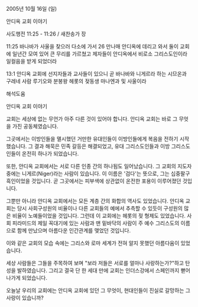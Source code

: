 2005년 10월 16일 (일)

안디옥 교회 이야기



사도행전 11:25 - 11:26 / 새찬송가  장


11:25 바나바가 사울을 찾으러 다소에 가서 26 만나매 안디옥에 데리고 와서 둘이 교회에 일년간 모여 있어 큰 무리를 가르쳤고 제자들이 안디옥에서 비로소 그리스도인이라 일컬음을 받게 되었더라 

13:1 안디옥 교회에 선지자들과 교사들이 있으니 곧 바나바와 니게르라 하는 시므온과 구레네 사람 루기오와 분봉왕 헤롯의 젖동생 마나엔과 및 사울이라

해석도움





안디옥 교회 이야기

교회는 세상에 없는 무언가 아주 다른 것이 있어야 합니다. 안디옥 교회는 바로 그 무엇을 가진 공동체였습니다. 

그곳에서는 이방인들을 멸시했던 거만한 유대인들이 이방인들에게 복음을 전하기 시작했습니다. 그 결과 해묵은 민족 갈등은 해결되었고, 유대 그리스도인들과 이방 그리스도인들이 온전히 하나가 되었습니다. 

또한, 안디옥 교회에서는 서로 다른 인종 간의 하나됨도 일어났습니다. 그 교회의 지도자 중에는 니게르(Niger)라는 사람이 있습니다. 이 이름은 '검다'는 뜻으로, 그는 십중팔구 흑인이었을 것입니다. 곧 그곳에서는 피부색에 상관없이 온전한 포용이 이루어졌던 것입니다. 

그뿐만 아니라 안디옥 교회에서는 모든 계층 간의 화합의 역사도 있었습니다. 안디옥 교회는 당시 사회구성원의 비율이나 다른 교회들의 예에서 추측할 수 있듯이 구성원의 많은 비율이 노예들이었을 것입니다. 그런데 이 교회에는 헤롯의 젖 형제도 있었습니다. 사회 피라미드의 제일 꼭대기에 있는 사람과 맨 밑바닥의 사람이 주 예수 그리스도의 이름으로 함께 만났으며 아름다운 인간관계를 맺었던 것입니다. 

이와 같은 교회의 모습 속에는 그리스와 로마 세계가 전혀 알지 못했던 아름다움이 있었습니다. 

세상 사람들은 그들을 주목하여 보며 "보라 저들은 서로를 얼마나 사랑하는가?"하고 탄성을 발하였습니다. 그리고 결국 단 한 세대 만에 교회는 인더스강에서 스페인까지 뻗어나가게 되었습니다. 

오늘날 우리의 교회에는 안디옥 교회에 있던 그 무엇이, 현대인들이 진실로 갈망하는 그 사랑이 있습니까?